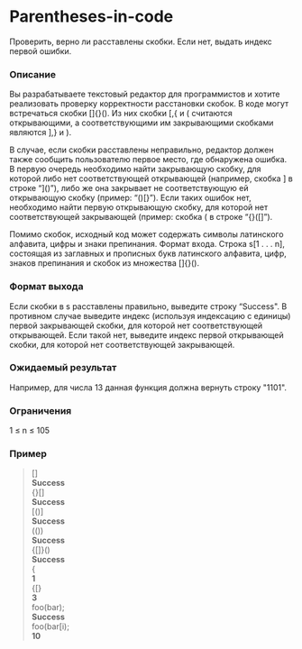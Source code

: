 # Parentheses-in-code
Проверить, верно ли расставлены скобки. Если нет, выдать индекс первой ошибки.
### Описание
Вы разрабатываете текстовый редактор для программистов и хотите реализовать проверку корректности расстановки скобок. В коде могут встречаться скобки []{}(). Из них скобки [,{ и ( считаются открывающими, а соответствующими им закрывающими скобками являются ],} и ).  

В случае, если скобки расставлены неправильно, редактор должен также сообщить пользователю первое место, где обнаружена ошибка. В первую очередь необходимо найти закрывающую скобку, для которой либо нет соответствующей открывающей (например, скобка ] в строке “]()”), либо же она закрывает не соответствующую ей открывающую скобку (пример: “()[}”). Если таких ошибок нет, необходимо найти первую открывающую скобку, для которой нет соответствующей закрывающей (пример: скобка ( в строке “{}([]”).  
 
Помимо скобок, исходный код может содержать символы латинского алфавита, цифры и знаки препинания. Формат входа. Строка s[1 . . . n], состоящая из заглавных и прописных букв латинского алфавита, цифр, знаков препинания и скобок из множества []{}().    

### Формат выхода
Если скобки в s расставлены правильно, выведите строку “Success". В противном случае выведите индекс (используя индексацию с единицы) первой закрывающей скобки, для
которой нет соответствующей открывающей. Если такой нет, выведите индекс первой открывающей скобки, для которой нет соответствующей закрывающей.  

### Ожидаемый результат
Например, для числа 13 данная функция должна вернуть строку "1101".
### Ограничения
1 ≤ n ≤ 105
### Пример 

>[]    
**Success**  
{}[]   
**Success**   
[()]  
**Success**     
(())  
**Success**   
{[]}()    
**Success**   
{    
**1**    
{[}  
**3**    
foo(bar);   
**Success**    
foo(bar[i);   
**10**
